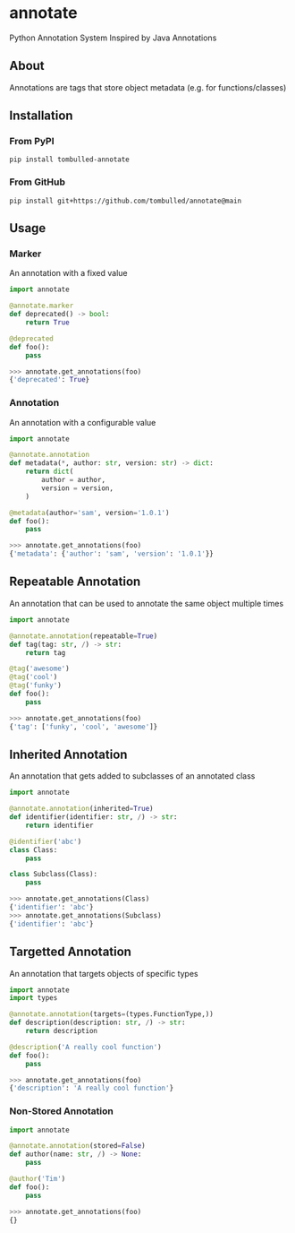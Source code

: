 # annotate
Python Annotation System Inspired by Java Annotations

## About
Annotations are tags that store object metadata (e.g. for functions/classes)

## Installation
### From PyPI
```console
pip install tombulled-annotate
```
### From GitHub
```console
pip install git+https://github.com/tombulled/annotate@main
```

## Usage

### Marker
An annotation with a fixed value
```python
import annotate

@annotate.marker
def deprecated() -> bool:
    return True

@deprecated
def foo():
    pass
```

```python
>>> annotate.get_annotations(foo)
{'deprecated': True}
```

### Annotation
An annotation with a configurable value
```python
import annotate

@annotate.annotation
def metadata(*, author: str, version: str) -> dict:
    return dict(
        author = author,
        version = version,
    )

@metadata(author='sam', version='1.0.1')
def foo():
    pass
```

```python
>>> annotate.get_annotations(foo)
{'metadata': {'author': 'sam', 'version': '1.0.1'}}
```

## Repeatable Annotation
An annotation that can be used to annotate the same object multiple times
```python
import annotate

@annotate.annotation(repeatable=True)
def tag(tag: str, /) -> str:
    return tag

@tag('awesome')
@tag('cool')
@tag('funky')
def foo():
    pass
```

```python
>>> annotate.get_annotations(foo)
{'tag': ['funky', 'cool', 'awesome']}
```

## Inherited Annotation
An annotation that gets added to subclasses of an annotated class
```python
import annotate

@annotate.annotation(inherited=True)
def identifier(identifier: str, /) -> str:
    return identifier

@identifier('abc')
class Class:
    pass

class Subclass(Class):
    pass
```

```python
>>> annotate.get_annotations(Class)
{'identifier': 'abc'}
>>> annotate.get_annotations(Subclass)
{'identifier': 'abc'}
```

## Targetted Annotation
An annotation that targets objects of specific types
```python
import annotate
import types

@annotate.annotation(targets=(types.FunctionType,))
def description(description: str, /) -> str:
    return description

@description('A really cool function')
def foo():
    pass
```

```python
>>> annotate.get_annotations(foo)
{'description': 'A really cool function'}
```

### Non-Stored Annotation
```python
import annotate

@annotate.annotation(stored=False)
def author(name: str, /) -> None:
    pass

@author('Tim')
def foo():
    pass
```

```python
>>> annotate.get_annotations(foo)
{}
```